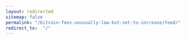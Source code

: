 ```yaml
---
layout: redirected
sitemap: false
permalink: "/bitcoin-fees-unusually-low-but-set-to-increase/feed/"
redirect_to:  "/"
---
```

